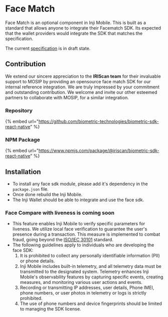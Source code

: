 # Face Match

Face Match is an optional component in Inji Mobile. This is built as a standard that allows anyone to integrate their Facematch SDK. Its expected that the wallet providers would integrate the SDK that matches the specification.

The current [specification](../specifications/face-sdk-specifications.md) is in draft state.

## Contribution

We extend our sincere appreciation to the **IRIScan team** for their invaluable support to MOSIP by providing an opensource face match SDK for our internal reference integration. We are truly impressed by your commitment and outstanding contribution. We welcome and invite our other esteemed partners to collaborate with MOSIP, for a similar integration.

### Repository

{% embed url="https://github.com/biometric-technologies/biometric-sdk-react-native" %}

### NPM Package

{% embed url="https://www.npmjs.com/package/@iriscan/biometric-sdk-react-native" %}

## Installation

* To install any face sdk module, please add it's dependency in the `package.json` file.
* Once done rebuild the Inji Mobile.
* The Inji Wallet should be able to integrate and use the face sdk.

### Face Compare with liveness is coming soon

* This feature enables Inji Mobile to verify specific parameters for liveness. We utilize local face verification to guarantee the user's presence during a transaction. This measure is implemented to combat fraud, going beyond the [ISO/IEC 30101](https://www.iso.org/standard/83828.html) standard.
* The following guidelines apply to individuals who are developing the face SDK:
  1. It is prohibited to collect any personally identifiable information (PII) or phone details.
  2. Inji Mobile includes built-in telemetry, and all telemetry data must be transmitted to the designated system. Telemetry enhances Inji Mobile's observability features by capturing specific events, creating measures, and monitoring various user actions and events.
  3. Recording or transmitting IP addresses, user details, Phone IMEI, phone numbers, or user photos in telemetry or logs is strictly prohibited.
  4. The use of phone numbers and device fingerprints should be limited to managing the SDK license.
